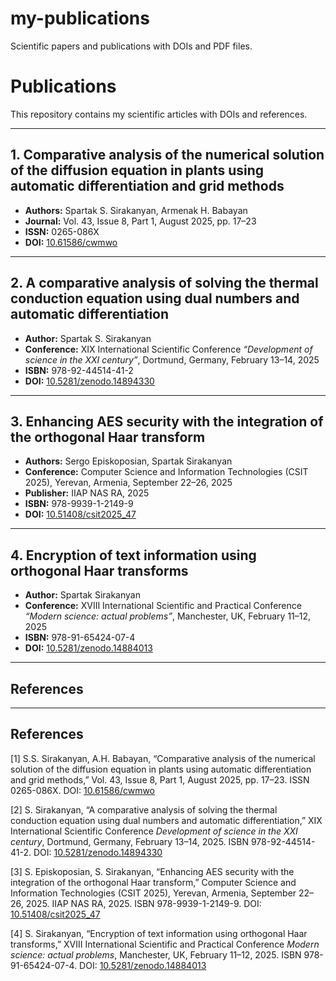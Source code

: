 # my-publications
Scientific papers and publications with DOIs and PDF files.
# Publications

This repository contains my scientific articles with DOIs and references.

---

## 1. Comparative analysis of the numerical solution of the diffusion equation in plants using automatic differentiation and grid methods
- **Authors:** Spartak S. Sirakanyan, Armenak H. Babayan  
- **Journal:** Vol. 43, Issue 8, Part 1, August 2025, pp. 17–23  
- **ISSN:** 0265-086X  
- **DOI:** [10.61586/cwmwo](https://doi.org/10.61586/cwmwo)  

---

## 2. A comparative analysis of solving the thermal conduction equation using dual numbers and automatic differentiation
- **Author:** Spartak S. Sirakanyan  
- **Conference:** XIX International Scientific Conference *“Development of science in the XXI century”*, Dortmund, Germany, February 13–14, 2025  
- **ISBN:** 978-92-44514-41-2  
- **DOI:** [10.5281/zenodo.14894330](https://doi.org/10.5281/zenodo.14894330)  

---

## 3. Enhancing AES security with the integration of the orthogonal Haar transform
- **Authors:** Sergo Episkoposian, Spartak Sirakanyan  
- **Conference:** Computer Science and Information Technologies (CSIT 2025), Yerevan, Armenia, September 22–26, 2025  
- **Publisher:** IIAP NAS RA, 2025  
- **ISBN:** 978-9939-1-2149-9  
- **DOI:** [10.51408/csit2025_47](https://doi.org/10.51408/csit2025_47)  

---

## 4. Encryption of text information using orthogonal Haar transforms
- **Author:** Spartak Sirakanyan  
- **Conference:** XVIII International Scientific and Practical Conference *“Modern science: actual problems”*, Manchester, UK, February 11–12, 2025  
- **ISBN:** 978-91-65424-07-4  
- **DOI:** [10.5281/zenodo.14884013](https://doi.org/10.5281/zenodo.14884013)  



---

## References

---

## References

[1] S.S. Sirakanyan, A.H. Babayan, “Comparative analysis of the numerical solution of the diffusion equation in plants using automatic differentiation and grid methods,” Vol. 43, Issue 8, Part 1, August 2025, pp. 17–23. ISSN 0265-086X. DOI: [10.61586/cwmwo](https://doi.org/10.61586/cwmwo)  

[2] S. Sirakanyan, “A comparative analysis of solving the thermal conduction equation using dual numbers and automatic differentiation,” XIX International Scientific Conference *Development of science in the XXI century*, Dortmund, Germany, February 13–14, 2025. ISBN 978-92-44514-41-2. DOI: [10.5281/zenodo.14894330](https://doi.org/10.5281/zenodo.14894330)  

[3] S. Episkoposian, S. Sirakanyan, “Enhancing AES security with the integration of the orthogonal Haar transform,” Computer Science and Information Technologies (CSIT 2025), Yerevan, Armenia, September 22–26, 2025. IIAP NAS RA, 2025. ISBN 978-9939-1-2149-9. DOI: [10.51408/csit2025_47](https://doi.org/10.51408/csit2025_47)  

[4] S. Sirakanyan, “Encryption of text information using orthogonal Haar transforms,” XVIII International Scientific and Practical Conference *Modern science: actual problems*, Manchester, UK, February 11–12, 2025. ISBN 978-91-65424-07-4. DOI: [10.5281/zenodo.14884013](https://doi.org/10.5281/zenodo.14884013)  


